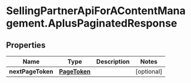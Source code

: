 # SellingPartnerApiForAContentManagement.AplusPaginatedResponse

## Properties
Name | Type | Description | Notes
------------ | ------------- | ------------- | -------------
**nextPageToken** | [**PageToken**](PageToken.md) |  | [optional] 


